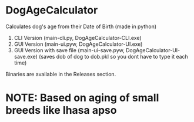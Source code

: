 # DogAgeCalculator
 Calculates dog's age from their Date of Birth
 (made in python)

1) CLI Version (main-cli.py, DogAgeCalculator-CLI.exe)
2) GUI Version (main-ui.pyw, DogAgeCalculator-UI.exe)
3) GUI Version with save file (main-ui-save.pyw, DogAgeCalculator-UI-save.exe) (saves dob of dog to dob.pkl so you dont have to type it each time)

Binaries are available in the Releases section.

# NOTE: Based on aging of small breeds like lhasa apso
